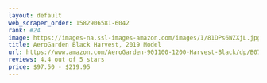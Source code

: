 ```yaml
---
layout: default 
﻿web_scraper_order: 1582906581-6042
rank: #24
image: https://images-na.ssl-images-amazon.com/images/I/81DPs6WZXjL.jpg
title: AeroGarden Black Harvest, 2019 Model
url: https://www.amazon.com/AeroGarden-901100-1200-Harvest-Black/dp/B07CKK8Z78/ref=zg_mw_lawn-garden_24?_encoding=UTF8&psc=1&refRID=76Z90TQYXV7BQTWF8V4S
reviews: 4.4 out of 5 stars
price: $97.50 - $219.95
---
```

